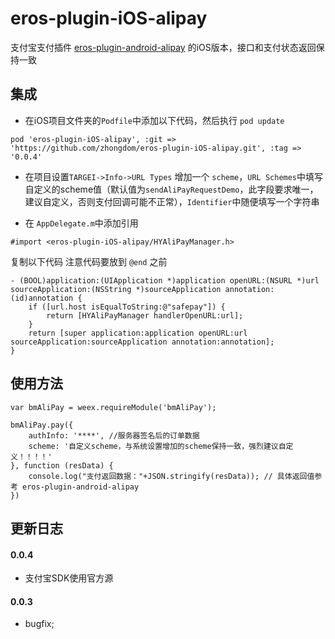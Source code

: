 # eros-plugin-iOS-alipay
支付宝支付插件 [eros-plugin-android-alipay](https://github.com/HirahKong/eros-plugin-android-alipay) 的iOS版本，接口和支付状态返回保持一致

## 集成
- 在iOS项目文件夹的`Podfile`中添加以下代码，然后执行 `pod update`
```
pod 'eros-plugin-iOS-alipay', :git => 'https://github.com/zhongdom/eros-plugin-iOS-alipay.git', :tag => '0.0.4'
```

- 在项目设置`TARGEI->Info->URL Types` 增加一个 `scheme`，`URL Schemes`中填写自定义的scheme值（默认值为`sendAliPayRequestDemo`，此字段要求唯一，建议自定义，否则支付回调可能不正常），`Identifier`中随便填写一个字符串

- 在 `AppDelegate.m`中添加引用

```
#import <eros-plugin-iOS-alipay/HYAliPayManager.h>
```

复制以下代码 注意代码要放到 `@end` 之前

```
- (BOOL)application:(UIApplication *)application openURL:(NSURL *)url sourceApplication:(NSString *)sourceApplication annotation:(id)annotation {
    if ([url.host isEqualToString:@"safepay"]) {
        return [HYAliPayManager handlerOpenURL:url];
    }
    return [super application:application openURL:url sourceApplication:sourceApplication annotation:annotation];
}

```



## 使用方法
```
var bmAliPay = weex.requireModule('bmAliPay');
  
bmAliPay.pay({
    authInfo: '****', //服务器签名后的订单数据
    scheme: '自定义scheme，与系统设置增加的scheme保持一致，强烈建议自定义！！！！'
}, function (resData) {
    console.log("支付返回数据："+JSON.stringify(resData)); // 具体返回值参考 eros-plugin-android-alipay
}) 
```

## 更新日志

#### 0.0.4
- 支付宝SDK使用官方源

#### 0.0.3 
- bugfix;
